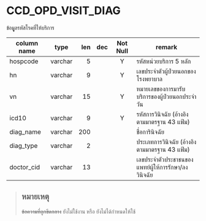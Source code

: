 # CCD_OPD_VISIT_DIAG
ข้อมููลรหัสโรคที่ให้บริการ

| column name     | type    |  len | dec | Not Null | remark                                                              |
| --------------- | ------- | ---: | --- | :------: | ------------------------------------------------------------------- |
| hospcode    | varchar | 5   |     | Y        | รหัสหน่วยบริการ 5 หลัก                              |
| hn          | varchar | 9   |     | Y        | เลขประจำตัวผู้ป่วยนอกของโรงพยาบาล                   |
| vn          | varchar | 15  |     | Y        | หมายเลขของการมารับบริการของผู้ป่วยนอกประจำวัน       |
| icd10       | varchar | 9   |     | Y        | รหัสการวินิจฉัย (อ้างอิงตามมาตรฐาน 43 แฟ้ม)         |
| diag_name   | varchar | 200 |     |          | ชื่อการินิจฉัย                                      |
| diag_type   | varchar | 2   |     |          | ประเภทการวินิจฉัย (อ้างอิงตามมาตรฐาน 43 แฟ้ม)       |
| doctor_cid  | varchar | 13  |     |          | เลขประจำตัวประชาชนของแพทย์ผู้ให้การรักษา/ลงวินิจฉัย |

> ## หมายเหตุ
> ~~ข้อความที่ถูกขีดกลาง~~ ยังไม่ใช้งาน หรือ ยังไม่ได้กำหนดให้ใช้